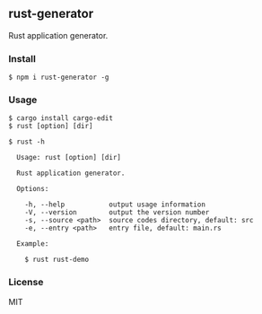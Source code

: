 ## rust-generator

Rust application generator.

### Install

```
$ npm i rust-generator -g
```

### Usage

```
$ cargo install cargo-edit
$ rust [option] [dir]
```

```
$ rust -h

  Usage: rust [option] [dir]

  Rust application generator.

  Options:

    -h, --help           output usage information
    -V, --version        output the version number
    -s, --source <path>  source codes directory, default: src
    -e, --entry <path>   entry file, default: main.rs

  Example:

    $ rust rust-demo
```

### License

MIT